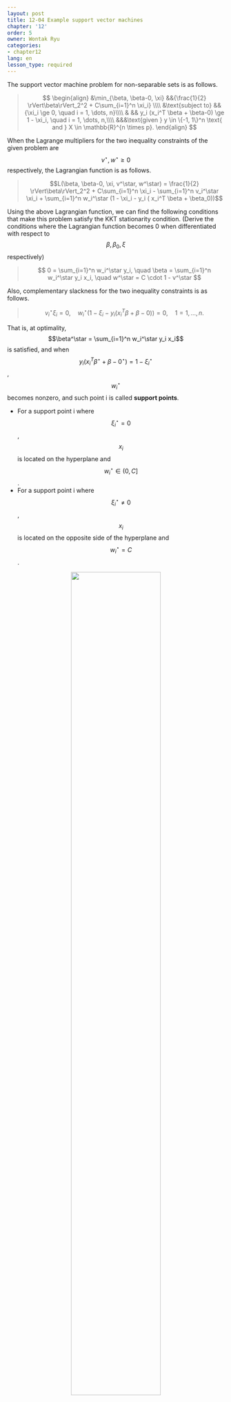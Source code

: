 ```yaml
---
layout: post
title: 12-04 Example support vector machines
chapter: '12'
order: 5
owner: Wontak Ryu
categories:
- chapter12
lang: en
lesson_type: required
---
```


<script type="text/x-mathjax-config">
MathJax.Hub.Config({
    displayAlign: "center"
});
</script>

The support vector machine problem for non-separable sets is as follows.

>$$
>\begin{align}
>    &\min_{\beta, \beta-0, \xi} &&{\frac{1}{2} \rVert\beta\rVert_2^2 + C\sum_{i=1}^n \xi_i} \\\\
>    &\text{subject to} &&{\xi_i \ge 0, \quad i = 1, \dots, n}\\\\
>    & && y_i (x_i^T \beta + \beta-0) \ge 1 - \xi_i, \quad i = 1, \dots, n,\\\\
>&&&\text{given } y \in \{-1, 1\}^n \text{ and } X \in \mathbb{R}^{n \times p}.
>\end{align}
>$$

When the Lagrange multipliers for the two inequality constraints of the given problem are $$v^\star, w^\star \geq 0$$ respectively, the Lagrangian function is as follows.
>$$L(\beta, \beta-0, \xi, v^\star, w^\star) = \frac{1}{2} \rVert\beta\rVert_2^2 + C\sum_{i=1}^n \xi_i - \sum_{i=1}^n v_i^\star \xi_i + \sum_{i=1}^n w_i^\star (1 - \xi_i - y_i ( x_i^T \beta + \beta_0))$$

Using the above Lagrangian function, we can find the following conditions that make this problem satisfy the KKT stationarity condition. (Derive the conditions where the Lagrangian function becomes 0 when differentiated with respect to $$\beta, \beta_0, \xi$$ respectively)
>$$
>0 = \sum_{i=1}^n w_i^\star y_i, \quad \beta = \sum_{i=1}^n w_i^\star y_i x_i, \quad w^\star = C \cdot 1 - v^\star
>$$

Also, complementary slackness for the two inequality constraints is as follows.
> $$
> v_i^\star \xi_i = 0, \quad w_i^\star (1 - \xi_i - y_i (x_i^T \beta + \beta-0)) =0, \quad 1 = 1, \dots, n.
> $$

That is, at optimality, $$\beta^\star = \sum_{i=1}^n w_i^\star y_i x_i$$ is satisfied, and when $$y_i (x_i^T \beta^\star + \beta-0^\star) = 1 - \xi_i^\star$$, $$w_i^\star$$ becomes nonzero, and such point i is called **support points**.

* For a support point i where $$\xi_i^\star = 0$$, $$x_i$$ is located on the hyperplane and $$w_i^\star \in (0, C]$$.
* For a support point i where $$\xi_i^\star \neq 0$$, $$x_i$$ is located on the opposite side of the hyperplane and $$w_i^\star = C$$.

<figure class="image" style="align: center;">
<p align="center">
 <img src="{{ site.baseurl }}/img/chapter_img/chapter12/svm.png" alt="" width="70%" height="70%">
 <figcaption style="text-align: center;">$$ \text{[Fig1] Illustration of support points with }\ \xi^\star \neq 0 \text{ [3]}$$ </figcaption>
</p>
</figure>

SVM문제를 최적화 하기 전, non-support points를 걸러내는데 위 방법을 이용할 수 있다 (non-support points를 걸러냄으로써 계산 효율을 높일 수 있다). 사실 KKT conditions는 이 문제의 solution을 도출하기 위한 직접적인 역할을 하지는 않지만, 우리는 이를 통해 SVM 문제를 더 잘 이해하기 위한 직관을 얻을 수 있다 [3].
